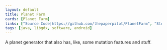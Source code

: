```yaml
---
layout: default
title: Planet Farm
cards: [Planet Farm]
links: ["Source Code|https://github.com/thepaperpilot/PlanetFarm", "Store Page|https://thepaperpilot.itch.io/planet-farm"]
tags: [java, libgdx, software, android]
---
```

A planet generator that also has, like, some mutation features and stuff.
